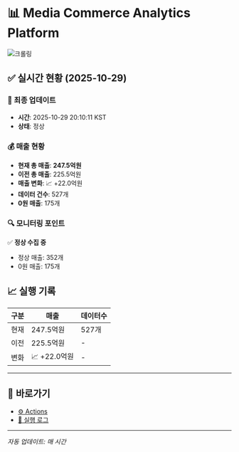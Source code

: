 # 📊 Media Commerce Analytics Platform

![크롤링](https://img.shields.io/badge/크롤링-정상-green)

## ✅ 실시간 현황 (2025-10-29)

### 📍 최종 업데이트
- **시간**: 2025-10-29 20:10:11 KST
- **상태**: 정상

### 💰 매출 현황
- **현재 총 매출**: **247.5억원**
- **이전 총 매출**: 225.5억원
- **매출 변화**: 📈 +22.0억원
- **데이터 건수**: 527개
- **0원 매출**: 175개

### 🔍 모니터링 포인트

✅ **정상 수집 중**
- 정상 매출: 352개
- 0원 매출: 175개


## 📈 실행 기록

| 구분 | 매출 | 데이터수 |
|------|------|----------|
| 현재 | 247.5억원 | 527개 |
| 이전 | 225.5억원 | - |
| 변화 | 📈 +22.0억원 | - |

---

## 🔗 바로가기

- [⚙️ Actions](../../actions)
- [📝 실행 로그](../../actions/workflows/daily_scraping.yml)

---

*자동 업데이트: 매 시간*
